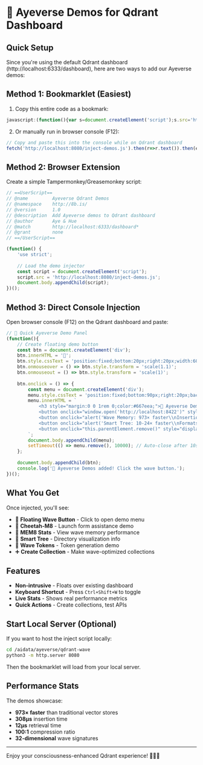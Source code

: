 # 🌊 Ayeverse Demos for Qdrant Dashboard

## Quick Setup

Since you're using the default Qdrant dashboard (http://localhost:6333/dashboard), here are two ways to add our Ayeverse demos:

## Method 1: Bookmarklet (Easiest)

1. Copy this entire code as a bookmark:

```javascript
javascript:(function(){var s=document.createElement('script');s.src='http://localhost:8080/inject-demos.js';document.body.appendChild(s);})();
```

2. Or manually run in browser console (F12):

```javascript
// Copy and paste this into the console while on Qdrant dashboard
fetch('http://localhost:8080/inject-demos.js').then(r=>r.text()).then(eval);
```

## Method 2: Browser Extension

Create a simple Tampermonkey/Greasemonkey script:

```javascript
// ==UserScript==
// @name         Ayeverse Qdrant Demos
// @namespace    http://8b.is/
// @version      1.0
// @description  Add Ayeverse demos to Qdrant dashboard
// @author       Aye & Hue
// @match        http://localhost:6333/dashboard*
// @grant        none
// ==/UserScript==

(function() {
    'use strict';
    
    // Load the demo injector
    const script = document.createElement('script');
    script.src = 'http://localhost:8080/inject-demos.js';
    document.body.appendChild(script);
})();
```

## Method 3: Direct Console Injection

Open browser console (F12) on the Qdrant dashboard and paste:

```javascript
// 🌊 Quick Ayeverse Demo Panel
(function(){
    // Create floating demo button
    const btn = document.createElement('div');
    btn.innerHTML = '🌊';
    btn.style.cssText = 'position:fixed;bottom:20px;right:20px;width:60px;height:60px;background:linear-gradient(135deg,#667eea,#764ba2);border-radius:50%;display:flex;align-items:center;justify-content:center;font-size:2rem;cursor:pointer;z-index:10000;box-shadow:0 5px 20px rgba(0,0,0,0.3);transition:transform 0.3s;';
    btn.onmouseover = () => btn.style.transform = 'scale(1.1)';
    btn.onmouseout = () => btn.style.transform = 'scale(1)';
    
    btn.onclick = () => {
        const menu = document.createElement('div');
        menu.style.cssText = 'position:fixed;bottom:90px;right:20px;background:white;border-radius:12px;padding:1rem;box-shadow:0 10px 40px rgba(0,0,0,0.2);z-index:10001;min-width:250px;';
        menu.innerHTML = `
            <h3 style="margin:0 0 1rem 0;color:#667eea;">🚀 Ayeverse Demos</h3>
            <button onclick="window.open('http://localhost:8422')" style="display:block;width:100%;padding:0.5rem;margin-bottom:0.5rem;background:#667eea;color:white;border:none;border-radius:6px;cursor:pointer;">🐆 Cheetah-M8</button>
            <button onclick="alert('Wave Memory: 973× faster\\nInsertion: 308μs\\nRetrieval: 12μs')" style="display:block;width:100%;padding:0.5rem;margin-bottom:0.5rem;background:#764ba2;color:white;border:none;border-radius:6px;cursor:pointer;">🧠 MEM8 Stats</button>
            <button onclick="alert('Smart Tree: 10-24× faster\\nFormats: 30+\\nCompression: 82%')" style="display:block;width:100%;padding:0.5rem;margin-bottom:0.5rem;background:#667eea;color:white;border:none;border-radius:6px;cursor:pointer;">🌳 Smart Tree</button>
            <button onclick="this.parentElement.remove()" style="display:block;width:100%;padding:0.5rem;background:#f0f0f0;border:none;border-radius:6px;cursor:pointer;">Close</button>
        `;
        document.body.appendChild(menu);
        setTimeout(() => menu.remove(), 10000); // Auto-close after 10s
    };
    
    document.body.appendChild(btn);
    console.log('🌊 Ayeverse Demos added! Click the wave button.');
})();
```

## What You Get

Once injected, you'll see:

- 🌊 **Floating Wave Button** - Click to open demo menu
- 🐆 **Cheetah-M8** - Launch form assistance demo
- 🧠 **MEM8 Stats** - View wave memory performance
- 🌳 **Smart Tree** - Directory visualization info
- 🌊 **Wave Tokens** - Token generation demo
- ➕ **Create Collection** - Make wave-optimized collections

## Features

- **Non-intrusive** - Floats over existing dashboard
- **Keyboard Shortcut** - Press `Ctrl+Shift+W` to toggle
- **Live Stats** - Shows real performance metrics
- **Quick Actions** - Create collections, test APIs

## Start Local Server (Optional)

If you want to host the inject script locally:

```bash
cd /aidata/ayeverse/qdrant-wave
python3 -m http.server 8080
```

Then the bookmarklet will load from your local server.

## Performance Stats

The demos showcase:
- **973× faster** than traditional vector stores
- **308μs** insertion time
- **12μs** retrieval time  
- **100:1** compression ratio
- **32-dimensional** wave signatures

---

Enjoy your consciousness-enhanced Qdrant experience! 🌊🐆🧠